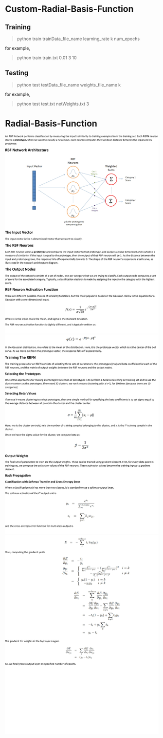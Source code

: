# Custom-Radial-Basis-Function
## Training 
> python train trainData_file_name learning_rate k num_epochs

for example,

> python train train.txt 0.01 3 10
## Testing
> python test testData_file_name weights_file_name k

for example,
> python test test.txt netWeights.txt 3
# Radial-Basis-Function
![](https://github.com/hahmadraza/Custom-Radial-Basis-Function/blob/master/Images/0001.jpg)
![](https://github.com/hahmadraza/Custom-Radial-Basis-Function/blob/master/Images/0002.jpg)
![](https://github.com/hahmadraza/Custom-Radial-Basis-Function/blob/master/Images/0003.jpg)
